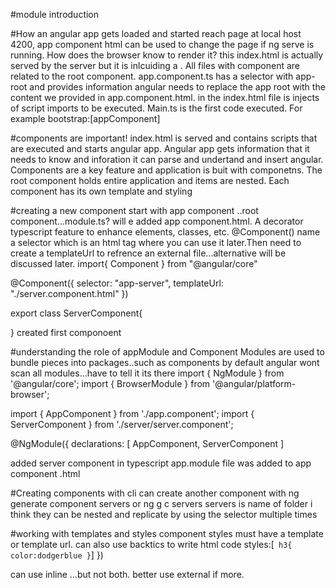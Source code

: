 #module introduction

#How an angular app gets loaded and started
reach page at local host 4200,
app component html can be used to change the page if ng serve is running. How does the browser know to render it? this index.html is actually served by the server but it is inlcuiding
a <app-root> <app-root>. All files with component are related to the root component. app.component.ts has a selector with app-root and provides information angular needs to replace the app root
with the content we provided in app.component.html. in the index.html file is injects of script imports to be executed. Main.ts is the first code executed. For example bootstrap:[appComponent]

#components are important!
index.html is served and contains scripts that are executed and starts angular app. Angular app gets information that it needs to know and inforation it can parse and undertand and insert angular.
Components are a key feature and application is buit with componetns. The root component holds entire application and items are nested. Each component has its own template and styling

#creating a new component
start with app component ..root component...module.ts? will e added app component.html. A decorator typescript feature to enhance elements, classes, etc. @Component() name a selector which is an html tag where you can use it later.Then need to create a templateUrl to refrence an external file...alternative will be discussed later.
import{ Component } from "@angular/core"

@Component({
selector: "app-server",
templateUrl: "./server.component.html"
})

export class ServerComponent{

}
created first componoent

#understanding the role of appModule and Component
Modules are used to bundle pieces into packages..such as components
by default angular wont scan all modules...have to tell it its there
import { NgModule } from '@angular/core';
import { BrowserModule } from '@angular/platform-browser';

import { AppComponent } from './app.component';
import { ServerComponent } from './server/server.component';

@NgModule({
declarations: [
AppComponent,
ServerComponent
]

added server component in typescript app.module file
<app-server></app-server> was added to app component .html

#Creating components with cli
can create another component with ng generate component servers
or ng g c servers
servers is name of folder i think
they can be nested and replicate by using the selector multiple times

#working with templates and styles component styles
must have a template or template url.
can also use backtics to write html code
styles:[`
h3{
color:dodgerblue
}`]
})

can use inline ...but not both. better use external if more.
